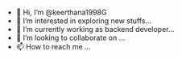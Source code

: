 - 👋 Hi, I’m @keerthana1998G
- 👀 I’m interested in exploring new stuffs...
- 🌱 I’m currently working as backend developer...
- 💞️ I’m looking to collaborate on ...
- 📫 How to reach me ...

<!---
keerthana1998G/keerthana1998G is a ✨ special ✨ repository because its `README.md` (this file) appears on your GitHub profile.
You can click the Preview link to take a look at your changes.
--->
